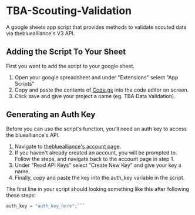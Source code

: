 # TBA-Scouting-Validation
A google sheets app script that provides methods to validate scouted data via thebluealliance's V3 API. 

## Adding the Script To Your Sheet

First you want to add the script to your google sheet. 

1. Open your google spreadsheet and under "Extensions" select "App Scripts"
2. Copy and paste the contents of [Code.gs](https://github.com/BREAD5940/TBA-Scouting-Validation/blob/main/Code.gs) into the code editor on screen. 
3. Click save and give your project a name (eg. TBA Data Validation). 

## Generating an Auth Key

Before you can use the script's function, you'll need an auth key to access the bluealliance's API. 

1. Navigate to [thebluealliance's account page](https://www.thebluealliance.com/account).
2. If you haven't already created an account, you will be prompted to. Follow the steps, and navigate back to the account page in step 1. 
3. Under "Read API Keys" select "Create New Key" and give your key a name. 
4. Finally, copy and paste the key into the auth_key variable in the script. 

The first line in your script should looking something like this after following these steps: 

```java 
auth_key = "auth_key_here";```
